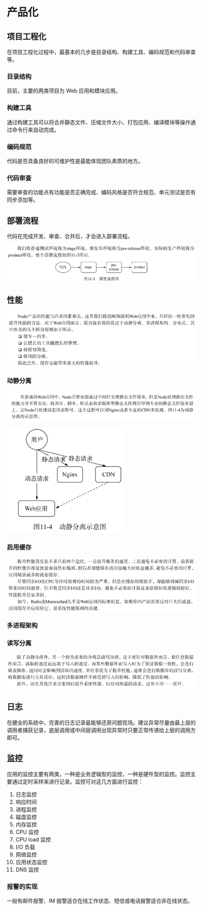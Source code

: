# 产品化
## 项目工程化
在项目工程化过程中，最基本的几步是目录结构、构建工具、编码规范和代码审查等。
### 目录结构
目前，主要的两类项目为 Web 应用和模块应用。
### 构建工具
通过构建工具可以将合并静态文件、压缩文件大小、打包应用、编译模块等操作通过命令行来自动完成。
### 编码规范
代码是否具备良好的可维护性是最能体现团队素质的地方。
### 代码审查
需要审查的功能点有功能是否正确完成、编码风格是否符合规范、单元测试是否有同步添加等。

## 部署流程
代码在完成开发、审查、合并后，才会进入部署流程。

![](../imgs/11-1.png)

## 性能
![](../imgs/11-2.png)

### 动静分离
![](../imgs/11-3.png)

![](../imgs/11-4.png)

### 启用缓存
![](../imgs/11-5.png)
### 多进程架构

### 读写分离
![](../imgs/11-6.png)

## 日志
在健全的系统中，完善的日志记录最能够还原问题现场。建议异常尽量由最上层的调用者捕获记录，底层调用或中间层调用出现异常时只要正常传递给上层的调用方即可。

## 监控
应用的监控主要有两类，一种是业务逻辑型的监控，一种是硬件型的监控。监控主要通过定时采样来进行记录。监控可对这几方面进行监控：
1. 日志监控
2. 响应时间
3. 进程监控
4. 磁盘监控
5. 内存监控
6. CPU 监控
7. CPU load 监控
8. I/O 负载
9. 网络监控
10. 应用状态监控
11. DNS 监控

### 报警的实现
一般有邮件报警、IM 报警适合在线工作状态、短信或电话报警适合非在线状态。